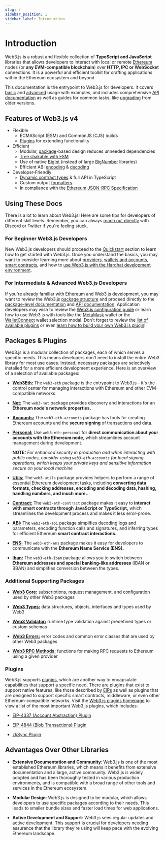 ```yaml
---
slug: /
sidebar_position: 1
sidebar_label: Introduction
---
```


# Introduction

Web3.js is a robust and flexible collection of **TypeScript and JavaScript** libraries that allows developers to interact with local or remote [Ethereum](https://ethereum.org/en/) nodes (or **any EVM-compatible blockchain**) over **HTTP, IPC or WebSocket** connections. It is a powerful and efficient toolkit for crafting applications within the Ethereum ecosystem and beyond.

This documentation is the entrypoint to Web3.js for developers. It covers [basic](/guides/getting_started/quickstart) and [advanced](/guides/smart_contracts/mastering_smart_contracts) usage with examples, and includes comprehensive [API documentation](/api) as well as guides for common tasks, like [upgrading](/guides/web3_upgrade_guide/x/) from older versions.

## Features of Web3.js v4

- Flexible
  - ECMAScript (ESM) and CommonJS (CJS) builds
  - [Plugins](/guides/web3_plugin_guide/) for extending functionality
- Efficient
  - Modular, [package](/#packages)-based design reduces unneeded dependencies
  - [Tree shakable with ESM](/guides/advanced/tree_shaking)
  - Use of native [BigInt](https://developer.mozilla.org/en-US/docs/Web/JavaScript/Reference/Global_Objects/BigInt) (instead of large [BigNumber](https://mikemcl.github.io/bignumber.js/) libraries)
  - Efficient ABI [encoding](/api/web3-eth-abi/function/encodeFunctionCall) & [decoding](/api/web3-eth-abi/function/decodeParameter)
- Developer-Friendly
  - [Dynamic contract types](/guides/smart_contracts/infer_contract_types/) & full API in TypeScript
  - Custom output [formatters](https://docs.web3js.org/api/web3-utils/function/format)
  - In compliance with the [Ethereum JSON-RPC Specification](https://ethereum.github.io/execution-apis/api-documentation/)

## Using These Docs

There is a lot to learn about Web3.js! Here are some tips for developers of different skill levels. Remember, you can always [reach out directly](/guides/feedback/#urgent-questions-or-concerns) with Discord or Twitter if you're feeling stuck.

### For Beginner Web3.js Developers

New Web3.js developers should proceed to the [Quickstart](/guides/getting_started/quickstart) section to learn how to get started with Web3.js. Once you understand the basics, you may want to consider learning more about [providers](/guides/web3_providers_guide/), [wallets and accounts](/guides/wallet/), [smart contracts](/guides/smart_contracts/smart_contracts_guide), and how to [use Web3.js with the Hardhat development environment](/guides/hardhat_tutorial/).

### For Intermediate & Advanced Web3.js Developers

If you're already familiar with Ethereum and Web3.js development, you may want to review the Web3.js [package structure](#packages--plugins) and proceed directly to the [package-level documentation](/libdocs/ABI) and [API documentation](/api). Application developers may wish to review the [Web3.js configuration guide](/guides/web3_config/) or learn how to use Web3.js with tools like the [MetaMask](/guides/wallet/metamask-react) wallet or the [WalletConnect](/guides/wallet/web3_modal_guide/) wallet selection modal. Don't forget to review the [list of available plugins](https://web3js.org/plugins) or even [learn how to build your own Web3.js plugin](/guides/web3_plugin_guide/plugin_authors)!

## Packages & Plugins

Web3.js is a modular collection of packages, each of which serves a specific needs. This means developers don't need to install the entire Web3 library for most use cases. Instead, necessary packages are selectively installed for a more efficient development experience. Here is an overview of a selection of available packages:

- [**Web3Eth:**](/libdocs/Web3Eth) The `web3-eth` package is the entrypoint to Web3.js - it's the control center for managing interactions with Ethereum and other EVM-compatible networks.

- [**Net:**](/libdocs/Net) The `web3-net` package provides discovery and interactions for an **Ethereum node's network properties.**

- [**Accounts:**](/libdocs/Accounts) The `web3-eth-accounts` package has tools for creating Ethereum accounts and the **secure signing** of transactions and data.

- [**Personal:**](/libdocs/Personal) Use `web3-eth-personal` for **direct communication about your accounts with the Ethereum node**, which streamlines account management during development.

  **NOTE:** *For enhanced security in production and when interacting with public nodes, consider using `web3-eth-accounts` for local signing operations, which keeps your private keys and sensitive information secure on your local machine*

- [**Utils:**](/libdocs/Utils) The `web3-utils` package provides helpers to perform a range of essential Ethereum development tasks, including **converting data formats, checking addresses, encoding and decoding data, hashing, handling numbers, and much more.**.

- [**Contract:**](/libdocs/Contract) The `web3-eth-contract` package makes it easy to **interact with smart contracts through JavaScript or TypeScript,** which streamlines the development process and makes it less error-prone.

- [**ABI:**](/libdocs/ABI) The `web3-eth-abi` package simplifies decoding logs and parameters, encoding function calls and signatures, and inferring types for efficient Ethereum **smart contract interactions.**

- [**ENS:**](/libdocs/ENS) The `web3-eth-ens` package makes it easy for developers to communicate with the **Ethereum Name Service (ENS).**

- [**Iban:**](/libdocs/Iban) The `web3-eth-iban` package allows you to switch between **Ethereum addresses and special banking-like addresses** (IBAN or BBAN) and simplifies conversion between the types.

### Additional Supporting Packages 

- [**Web3 Core:**](/api/web3-core) subscriptions, request management, and configuration used by other Web3 packages

- [**Web3 Types:**](/api/web3-types) data structures, objects, interfaces and types used by Web3

- [**Web3 Validator:**](/api/web3-validator) runtime type validation against predefined types or custom schemas

- [**Web3 Errors:**](/api/web3-errors) error codes and common error classes that are used by other Web3 packages

- [**Web3 RPC Methods:**](/api/web3/namespace/rpcMethods) functions for making RPC requests to Ethereum using a given provider

### Plugins

Web3.js supports [plugins](/guides/web3_plugin_guide/), which are another way to encapsulate capabilities that support a specific need. There are plugins that exist to support native features, like those described by [EIPs](https://eips.ethereum.org/) as well as plugins that are designed to support specific smart contracts, middleware, or even other Ethereum-compatible networks. Visit the [Web3.js plugins homepage](https://web3js.org/plugins) to view a list of the most important Web3.js plugins, which includes:

- [EIP-4337 (Account Abstraction) Plugin](https://www.npmjs.com/package/@chainsafe/web3-plugin-eip4337)

- [EIP-4844 (Blob Transactions) Plugin](https://www.npmjs.com/package/web3-plugin-blob-tx)

- [zkSync Plugin](https://www.npmjs.com/package/web3-plugin-zksync)

## Advantages Over Other Libraries

- **Extensive Documentation and Community**: Web3.js is one of the most established Ethereum libraries, which means it benefits from extensive documentation and a large, active community. Web3.js is widely adopted and has been thoroughly tested in various production environments, and is compatible with a broad range of other tools and services in the Ethereum ecosystem.

- **Modular Design**: Web3.js is designed to be modular, which allows developers to use specific packages according to their needs. This leads to smaller bundle sizes and faster load times for web applications.

- **Active Development and Support**: Web3.js sees regular updates and active development. This support is crucial for developers needing assurance that the library they're using will keep pace with the evolving Ethereum landscape.
